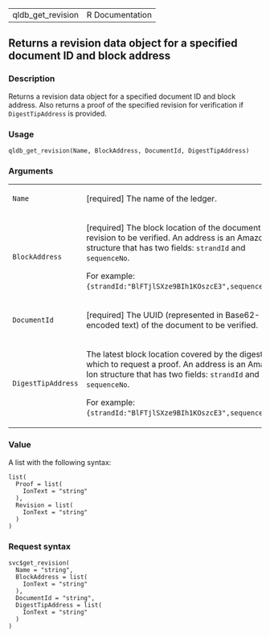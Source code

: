 <table style="width: 100%;">
<tbody>
<tr class="odd">
<td>qldb_get_revision</td>
<td style="text-align: right;">R Documentation</td>
</tr>
</tbody>
</table>

## Returns a revision data object for a specified document ID and block address

### Description

Returns a revision data object for a specified document ID and block
address. Also returns a proof of the specified revision for verification
if `DigestTipAddress` is provided.

### Usage

    qldb_get_revision(Name, BlockAddress, DocumentId, DigestTipAddress)

### Arguments

<table>
<colgroup>
<col style="width: 35%" />
<col style="width: 65%" />
</colgroup>
<tbody>
<tr class="odd">
<td><code id="qldb_get_revision_:_Name">Name</code></td>
<td><p>[required] The name of the ledger.</p></td>
</tr>
<tr class="even">
<td><code id="qldb_get_revision_:_BlockAddress">BlockAddress</code></td>
<td><p>[required] The block location of the document revision to be
verified. An address is an Amazon Ion structure that has two fields:
<code>strandId</code> and <code>sequenceNo</code>.</p>
<p>For example: <code
style="white-space: pre;">⁠{strandId:"BlFTjlSXze9BIh1KOszcE3",sequenceNo:14}⁠</code>.</p></td>
</tr>
<tr class="odd">
<td><code id="qldb_get_revision_:_DocumentId">DocumentId</code></td>
<td><p>[required] The UUID (represented in Base62-encoded text) of the
document to be verified.</p></td>
</tr>
<tr class="even">
<td><code
id="qldb_get_revision_:_DigestTipAddress">DigestTipAddress</code></td>
<td><p>The latest block location covered by the digest for which to
request a proof. An address is an Amazon Ion structure that has two
fields: <code>strandId</code> and <code>sequenceNo</code>.</p>
<p>For example: <code
style="white-space: pre;">⁠{strandId:"BlFTjlSXze9BIh1KOszcE3",sequenceNo:49}⁠</code>.</p></td>
</tr>
</tbody>
</table>

### Value

A list with the following syntax:

    list(
      Proof = list(
        IonText = "string"
      ),
      Revision = list(
        IonText = "string"
      )
    )

### Request syntax

    svc$get_revision(
      Name = "string",
      BlockAddress = list(
        IonText = "string"
      ),
      DocumentId = "string",
      DigestTipAddress = list(
        IonText = "string"
      )
    )
